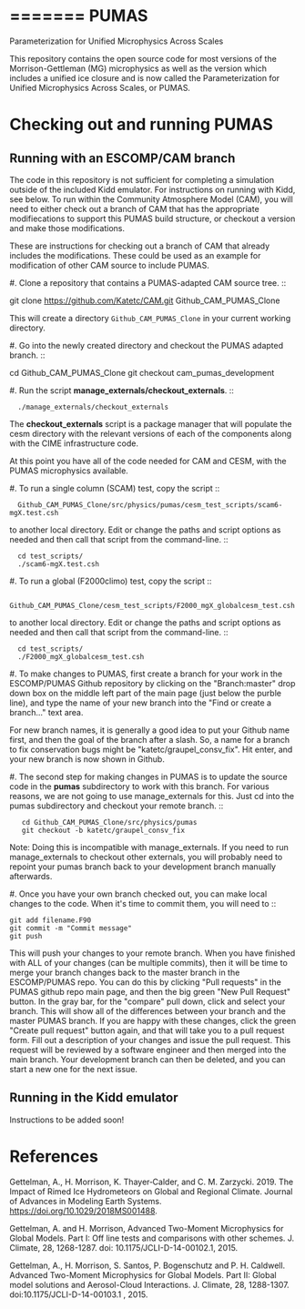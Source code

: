 =======
 PUMAS
=======
Parameterization for Unified Microphysics Across Scales

This repository contains the open source code for most versions of the Morrison-Gettleman (MG) microphysics as well as the version which includes a unified ice closure and is now called the Parameterization for Unified Microphysics Across Scales, or PUMAS.

 Checking out and running PUMAS
================================

 Running with an ESCOMP/CAM branch
-----------------------------------
The code in this repository is not sufficient for completing a simulation outside of the included Kidd emulator. For instructions on running with Kidd, see below. To run within the Community Atmosphere Model (CAM), you will need to either check out a branch of CAM that has the appropriate modifiecations to support this PUMAS build structure, or checkout a version and make those modifications. 

These are instructions for checking out a branch of CAM that already includes the modifications. These could be used as an example for modification of other CAM source to include PUMAS.

#. Clone a repository that contains a PUMAS-adapted CAM source tree. ::

   git clone https://github.com/Katetc/CAM.git Github_CAM_PUMAS_Clone

   This will create a directory ``Github_CAM_PUMAS_Clone`` in your current working directory.

#. Go into the newly created directory and checkout the PUMAS adapted branch. ::

   cd Github_CAM_PUMAS_Clone
   git checkout cam_pumas_development

#. Run the script **manage_externals/checkout_externals**. ::

      ./manage_externals/checkout_externals

   The **checkout_externals** script is a package manager that will
   populate the cesm directory with the relevant versions of each of the
   components along with the CIME infrastructure code.

At this point you have all of the code needed for CAM and CESM, with the PUMAS microphysics available. 

#. To run a single column (SCAM) test, copy the script ::

      Github_CAM_PUMAS_Clone/src/physics/pumas/cesm_test_scripts/scam6-mgX.test.csh

   to another local directory. Edit or change the paths and script options as needed and then call that script from the command-line. ::

      cd test_scripts/
      ./scam6-mgX.test.csh

#. To run a global (F2000climo) test, copy the script ::

      Github_CAM_PUMAS_Clone/cesm_test_scripts/F2000_mgX_globalcesm_test.csh

   to another local directory. Edit or change the paths and script options as needed and then call that script from the command-line. ::

      cd test_scripts/
      ./F2000_mgX_globalcesm_test.csh

#. To make changes to PUMAS, first create a branch for your work in the ESCOMP/PUMAS Github repository by clicking on the "Branch:master" drop down box on the middle left part of the main page (just below the purble line), and type the name of your new branch into the "Find or create a branch..." text area. 

For new branch names, it is generally a good idea to put your Github name first, and then the goal of the branch after a slash. So, a name for a branch to fix conservation bugs might be "katetc/graupel_consv_fix". Hit enter, and your new branch is now shown in Github. 

#. The second step for making changes in PUMAS is to update the source code in the **pumas** subdirectory to work with this branch. For various reasons, we are not going to use manage_externals for this. Just cd into the pumas subdirectory and checkout your remote branch. ::

       cd Github_CAM_PUMAS_Clone/src/physics/pumas
       git checkout -b katetc/graupel_consv_fix

Note: Doing this is incompatible with manage_externals. If you need to run manage_externals to checkout other externals, you will probably need to repoint your pumas branch back to your development branch manually afterwards. 

#. Once you have your own branch checked out, you can make local changes to the code. When it's time to commit them, you will need to ::

   	git add filename.F90
	git commit -m "Commit message"
	git push 

This will push your changes to your remote branch. When you have finished with ALL of your changes (can be multiple commits), then it will be time to merge your branch changes back to the master branch in the ESCOMP/PUMAS repo. You can do this by clicking "Pull requests" in the PUMAS github repo main page, and then the big green "New Pull Request" button. In the gray bar, for the "compare" pull down, click and select your branch. This will show all of the differences between your branch and the master PUMAS branch. If you are happy with these changes, click the green "Create pull request" button again, and that will take you to a pull request form. Fill out a description of your changes and issue the pull request. This request will be reviewed by a software engineer and then merged into the main branch. Your development branch can then be deleted, and you can start a new one for the next issue.


 Running in the Kidd emulator
------------------------------

Instructions to be added soon!

 References
============

Gettelman, A., H. Morrison, K. Thayer‐Calder, and C. M. Zarzycki. 2019. The Impact of Rimed Ice Hydrometeors on Global and Regional Climate. Journal of Advances in Modeling Earth Systems. https://doi.org/10.1029/2018MS001488.

Gettelman, A. and H. Morrison, Advanced Two-Moment Microphysics for Global Models. Part I: Off line tests and comparisons with other schemes. J. Climate, 28, 1268-1287. doi: 10.1175/JCLI-D-14-00102.1, 2015.

Gettelman, A., H. Morrison, S. Santos, P. Bogenschutz and P. H. Caldwell. Advanced Two-Moment Microphysics for Global Models. Part II: Global model solutions and Aerosol-Cloud Interactions. J. Climate, 28, 1288-1307. doi:10.1175/JCLI-D-14-00103.1 , 2015.